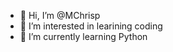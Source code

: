 - 👋 Hi, I’m @MChrisp
- 👀 I’m interested in learining coding
- 🌱 I’m currently learning Python

<!---
MChrisp/MChrisp is a ✨ special ✨ repository because its `README.md` (this file) appears on your GitHub profile.
You can click the Preview link to take a look at your changes.
--->
